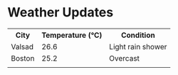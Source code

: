 # Weather Updates

<!-- WEATHER-UPDATE-START -->
<table><tr><th>City</th><th>Temperature (°C)</th><th>Condition</th></tr><tr><td>Valsad</td><td>26.6</td><td>Light rain shower</td></tr><tr><td>Boston</td><td>25.2</td><td>Overcast</td></tr><tr><td></td><td></td><td></td></tr></table>
<!-- WEATHER-UPDATE-END -->
